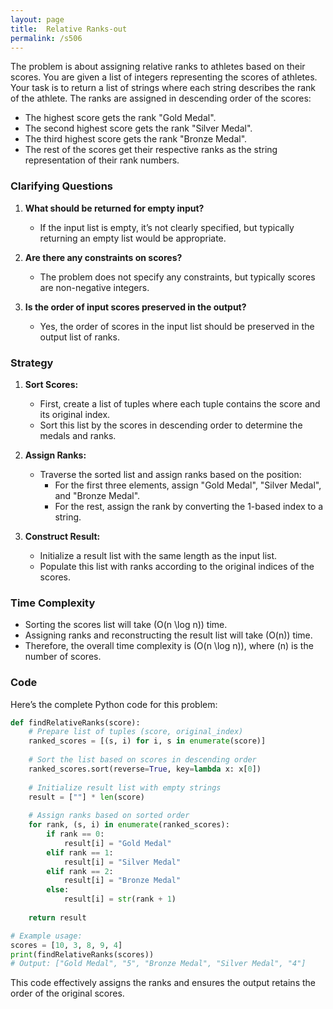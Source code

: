 ```yaml
---
layout: page
title:  Relative Ranks-out
permalink: /s506
---
```


The problem is about assigning relative ranks to athletes based on their scores. You are given a list of integers representing the scores of athletes. Your task is to return a list of strings where each string describes the rank of the athlete. The ranks are assigned in descending order of the scores:

- The highest score gets the rank "Gold Medal".
- The second highest score gets the rank "Silver Medal".
- The third highest score gets the rank "Bronze Medal".
- The rest of the scores get their respective ranks as the string representation of their rank numbers.

### Clarifying Questions

1. **What should be returned for empty input?**
   - If the input list is empty, it’s not clearly specified, but typically returning an empty list would be appropriate.

2. **Are there any constraints on scores?**
   - The problem does not specify any constraints, but typically scores are non-negative integers.

3. **Is the order of input scores preserved in the output?**
   - Yes, the order of scores in the input list should be preserved in the output list of ranks.

### Strategy

1. **Sort Scores:**
   - First, create a list of tuples where each tuple contains the score and its original index.
   - Sort this list by the scores in descending order to determine the medals and ranks.

2. **Assign Ranks:**
   - Traverse the sorted list and assign ranks based on the position:
     - For the first three elements, assign "Gold Medal", "Silver Medal", and "Bronze Medal".
     - For the rest, assign the rank by converting the 1-based index to a string.

3. **Construct Result:**
   - Initialize a result list with the same length as the input list.
   - Populate this list with ranks according to the original indices of the scores.

### Time Complexity

- Sorting the scores list will take \(O(n \log n)\) time.
- Assigning ranks and reconstructing the result list will take \(O(n)\) time.
- Therefore, the overall time complexity is \(O(n \log n)\), where \(n\) is the number of scores.

### Code

Here’s the complete Python code for this problem:

```python
def findRelativeRanks(score):
    # Prepare list of tuples (score, original_index)
    ranked_scores = [(s, i) for i, s in enumerate(score)]
    
    # Sort the list based on scores in descending order
    ranked_scores.sort(reverse=True, key=lambda x: x[0])
    
    # Initialize result list with empty strings
    result = [""] * len(score)
    
    # Assign ranks based on sorted order
    for rank, (s, i) in enumerate(ranked_scores):
        if rank == 0:
            result[i] = "Gold Medal"
        elif rank == 1:
            result[i] = "Silver Medal"
        elif rank == 2:
            result[i] = "Bronze Medal"
        else:
            result[i] = str(rank + 1)
    
    return result

# Example usage:
scores = [10, 3, 8, 9, 4]
print(findRelativeRanks(scores))
# Output: ["Gold Medal", "5", "Bronze Medal", "Silver Medal", "4"]
```

This code effectively assigns the ranks and ensures the output retains the order of the original scores.